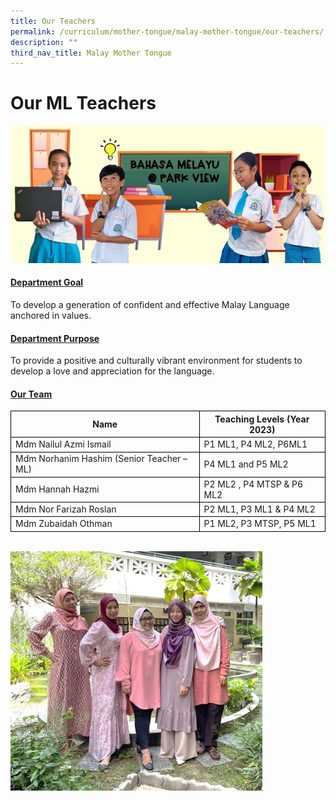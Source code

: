 ```yaml
---
title: Our Teachers
permalink: /curriculum/mother-tongue/malay-mother-tongue/our-teachers/
description: ""
third_nav_title: Malay Mother Tongue
---
```

# **Our ML Teachers**
<img src="/images/Curriculum/Mother%20Tongue/Malay/DeptGoal.jpg" alt="Our ML Teachers">

#### <u>Department Goal</u>

<p>To develop a generation of confident and effective Malay Language anchored in values.</p>

#### <u>Department Purpose</u>

<p>To provide a positive and culturally vibrant environment for students to develop a love and appreciation for the language.</p>

#### <u>Our Team</u>

<table>
	<thead>
		<tr>
			<th style="border:1px solid black;">Name</th>
			<th style="border:1px solid black;">Teaching Levels (Year 2023)</th>
		</tr>
	</thead>
	<tbody>
		<tr>
			<td style="border:1px solid black;">Mdm Nailul Azmi Ismail</td>
			<td style="border:1px solid black;">P1 ML1, P4 ML2, P6ML1 </td>
		</tr>
		<tr>
			<td style="border:1px solid black;">Mdm Norhanim Hashim (Senior Teacher – ML)</td>
			<td style="border:1px solid black;">P4 ML1 and P5 ML2</td>
		</tr>
		<tr>
			<td style="border:1px solid black;">Mdm Hannah Hazmi</td>
			<td style="border:1px solid black;">P2 ML2 , P4 MTSP & P6 ML2 </td>
		</tr>
		<tr>
			<td style="border:1px solid black;">Mdm Nor Farizah Roslan </td>
			<td style="border:1px solid black;">P2 ML1, P3 ML1 & P4 ML2</td>
		</tr>
		<tr>
			<td style="border:1px solid black;">Mdm Zubaidah Othman</td>
			<td style="border:1px solid black;">P1 ML2, P3 MTSP, P5 ML1 </td>
		</tr>
	</tbody>
</table>
<br>
<img src="/images/Curriculum/Mother%20Tongue/Malay/MLTeachers.jpg" alt="" style="width:80%">